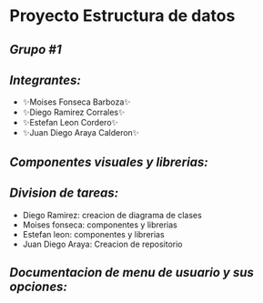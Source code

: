 # Proyecto Estructura de datos
## _Grupo #1_
## _Integrantes:_
- ✨Moises Fonseca Barboza✨
- ✨Diego Ramirez Corrales✨
- ✨Estefan Leon Cordero✨ 
- ✨Juan Diego Araya Calderon✨
## _Componentes visuales y librerias:_

## _Division de tareas:_
- Diego Ramirez: creacion de diagrama de clases
- Moises fonseca: componentes y librerias
- Estefan leon: componentes y librerias
- Juan Diego Araya: Creacion de repositorio

## _Documentacion de menu de usuario y sus opciones:_
